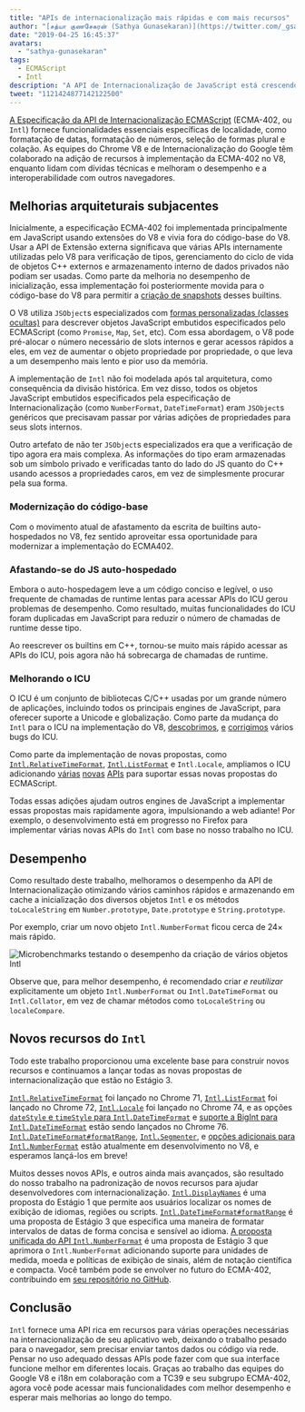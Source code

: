 ```yaml
---
title: "APIs de internacionalização mais rápidas e com mais recursos"
author: "[சத்யா குணசேகரன் (Sathya Gunasekaran)](https://twitter.com/_gsathya)"
date: "2019-04-25 16:45:37"
avatars: 
  - "sathya-gunasekaran"
tags: 
  - ECMAScript
  - Intl
description: "A API de Internacionalização de JavaScript está crescendo, e sua implementação no V8 está ficando mais rápida!"
tweet: "1121424877142122500"
---
```

[A Especificação da API de Internacionalização ECMAScript](https://tc39.es/ecma402/) (ECMA-402, ou `Intl`) fornece funcionalidades essenciais específicas de localidade, como formatação de datas, formatação de números, seleção de formas plural e colação. As equipes do Chrome V8 e de Internacionalização do Google têm colaborado na adição de recursos à implementação da ECMA-402 no V8, enquanto lidam com dívidas técnicas e melhoram o desempenho e a interoperabilidade com outros navegadores.

<!--truncate-->
## Melhorias arquiteturais subjacentes

Inicialmente, a especificação ECMA-402 foi implementada principalmente em JavaScript usando extensões do V8 e vivia fora do código-base do V8. Usar a API de Extensão externa significava que várias APIs internamente utilizadas pelo V8 para verificação de tipos, gerenciamento do ciclo de vida de objetos C++ externos e armazenamento interno de dados privados não podiam ser usadas. Como parte da melhoria no desempenho de inicialização, essa implementação foi posteriormente movida para o código-base do V8 para permitir a [criação de snapshots](/blog/custom-startup-snapshots) desses builtins.

O V8 utiliza `JSObject`s especializados com [formas personalizadas (classes ocultas)](https://mathiasbynens.be/notes/shapes-ics) para descrever objetos JavaScript embutidos especificados pelo ECMAScript (como `Promise`, `Map`, `Set`, etc). Com essa abordagem, o V8 pode pré-alocar o número necessário de slots internos e gerar acessos rápidos a eles, em vez de aumentar o objeto propriedade por propriedade, o que leva a um desempenho mais lento e pior uso da memória.

A implementação de `Intl` não foi modelada após tal arquitetura, como consequência da divisão histórica. Em vez disso, todos os objetos JavaScript embutidos especificados pela especificação de Internacionalização (como `NumberFormat`, `DateTimeFormat`) eram `JSObject`s genéricos que precisavam passar por várias adições de propriedades para seus slots internos.

Outro artefato de não ter `JSObject`s especializados era que a verificação de tipo agora era mais complexa. As informações do tipo eram armazenadas sob um símbolo privado e verificadas tanto do lado do JS quanto do C++ usando acessos a propriedades caros, em vez de simplesmente procurar pela sua forma.

### Modernização do código-base

Com o movimento atual de afastamento da escrita de builtins auto-hospedados no V8, fez sentido aproveitar essa oportunidade para modernizar a implementação do ECMA402.

### Afastando-se do JS auto-hospedado

Embora o auto-hospedagem leve a um código conciso e legível, o uso frequente de chamadas de runtime lentas para acessar APIs do ICU gerou problemas de desempenho. Como resultado, muitas funcionalidades do ICU foram duplicadas em JavaScript para reduzir o número de chamadas de runtime desse tipo.

Ao reescrever os builtins em C++, tornou-se muito mais rápido acessar as APIs do ICU, pois agora não há sobrecarga de chamadas de runtime.

### Melhorando o ICU

O ICU é um conjunto de bibliotecas C/C++ usadas por um grande número de aplicações, incluindo todos os principais engines de JavaScript, para oferecer suporte a Unicode e globalização. Como parte da mudança do `Intl` para o ICU na implementação do V8, [descobrimos](https://unicode-org.atlassian.net/browse/ICU-20140), [e](https://unicode-org.atlassian.net/browse/ICU-9562) [corrigimos](https://unicode-org.atlassian.net/browse/ICU-20098) vários bugs do ICU.

Como parte da implementação de novas propostas, como [`Intl.RelativeTimeFormat`](/features/intl-relativetimeformat), [`Intl.ListFormat`](/features/intl-listformat) e `Intl.Locale`, ampliamos o ICU adicionando [várias](https://unicode-org.atlassian.net/browse/ICU-13256) [novas](https://unicode-org.atlassian.net/browse/ICU-20121) [APIs](https://unicode-org.atlassian.net/browse/ICU-20342) para suportar essas novas propostas do ECMAScript.

Todas essas adições ajudam outros engines de JavaScript a implementar essas propostas mais rapidamente agora, impulsionando a web adiante! Por exemplo, o desenvolvimento está em progresso no Firefox para implementar várias novas APIs do `Intl` com base no nosso trabalho no ICU.

## Desempenho

Como resultado deste trabalho, melhoramos o desempenho da API de Internacionalização otimizando vários caminhos rápidos e armazenando em cache a inicialização dos diversos objetos `Intl` e os métodos `toLocaleString` em `Number.prototype`, `Date.prototype` e `String.prototype`.

Por exemplo, criar um novo objeto `Intl.NumberFormat` ficou cerca de 24× mais rápido.

![[Microbenchmarks](https://cs.chromium.org/chromium/src/v8/test/js-perf-test/Intl/constructor.js) testando o desempenho da criação de vários objetos `Intl`](/_img/intl/performance.svg)

Observe que, para melhor desempenho, é recomendado criar *e reutilizar* explicitamente um objeto `Intl.NumberFormat` ou `Intl.DateTimeFormat` ou `Intl.Collator`, em vez de chamar métodos como `toLocaleString` ou `localeCompare`.

## Novos recursos do `Intl`

Todo este trabalho proporcionou uma excelente base para construir novos recursos e continuamos a lançar todas as novas propostas de internacionalização que estão no Estágio 3.

[`Intl.RelativeTimeFormat`](/features/intl-relativetimeformat) foi lançado no Chrome 71, [`Intl.ListFormat`](/features/intl-listformat) foi lançado no Chrome 72, [`Intl.Locale`](https://developer.mozilla.org/en-US/docs/Web/JavaScript/Reference/Global_Objects/Locale) foi lançado no Chrome 74, e as opções [`dateStyle` e `timeStyle` para `Intl.DateTimeFormat`](https://github.com/tc39/proposal-intl-datetime-style) e [suporte a BigInt para `Intl.DateTimeFormat`](https://github.com/tc39/ecma402/pull/236) estão sendo lançados no Chrome 76. [`Intl.DateTimeFormat#formatRange`](https://github.com/tc39/proposal-intl-DateTimeFormat-formatRange), [`Intl.Segmenter`](https://github.com/tc39/proposal-intl-segmenter/), e [opções adicionais para `Intl.NumberFormat`](https://github.com/tc39/proposal-unified-intl-numberformat/) estão atualmente em desenvolvimento no V8, e esperamos lançá-los em breve!

Muitos desses novos APIs, e outros ainda mais avançados, são resultado do nosso trabalho na padronização de novos recursos para ajudar desenvolvedores com internacionalização. [`Intl.DisplayNames`](https://github.com/tc39/proposal-intl-displaynames) é uma proposta do Estágio 1 que permite aos usuários localizar os nomes de exibição de idiomas, regiões ou scripts. [`Intl.DateTimeFormat#formatRange`](https://github.com/fabalbon/proposal-intl-DateTimeFormat-formatRange) é uma proposta de Estágio 3 que especifica uma maneira de formatar intervalos de datas de forma concisa e sensível ao idioma. [A proposta unificada do API `Intl.NumberFormat`](https://github.com/tc39/proposal-unified-intl-numberformat) é uma proposta de Estágio 3 que aprimora o `Intl.NumberFormat` adicionando suporte para unidades de medida, moeda e políticas de exibição de sinais, além de notação científica e compacta. Você também pode se envolver no futuro do ECMA-402, contribuindo em [seu repositório no GitHub](https://github.com/tc39/ecma402).

## Conclusão

`Intl` fornece uma API rica em recursos para várias operações necessárias na internacionalização de seu aplicativo web, deixando o trabalho pesado para o navegador, sem precisar enviar tantos dados ou código via rede. Pensar no uso adequado dessas APIs pode fazer com que sua interface funcione melhor em diferentes locais. Graças ao trabalho das equipes do Google V8 e i18n em colaboração com a TC39 e seu subgrupo ECMA-402, agora você pode acessar mais funcionalidades com melhor desempenho e esperar mais melhorias ao longo do tempo.

